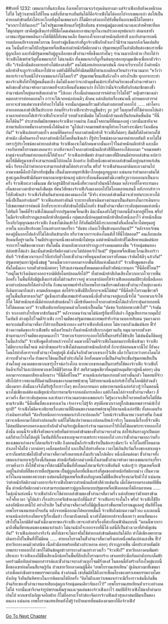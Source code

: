 ##บทที่ 1232: เขตผาเก่าสั่นสะเทือน
ถึงเทพโบราณจะเร่งรุดเดินทางมา แต่จ้าวเฟิงกลับยังคงหนีรอดไปได้ ไม่รู้ว่าเขาหนีไปที่ไหน
แต่สิ่งที่สามารถยืนยันได้ก็คือจ้าวเฟิงไม่ได้ออกไปจากเขตผาเก่า ต่อให้เป็นค่ายกลส่งข้ามที่ส่งได้ระยะไกลที่สุดในเขตผาเก่า ก็ไม่มีทางส่งออกไปยังพื้นที่นอกเขตนี้ได้โดยตรง
“พวกเราไปกันเถอะ!”
ในใจปฐมเทพเทียนเสวี่ยรู้สึกสับสน
ชายหนุ่มผู้มองหน้านางและส่ายศีรษะที่หอไข่มุกสมุทร เขาคือผู้แข็งแกร่งที่ฝีมือโดดเด่นและเอาชนะทุกในงานประลองยุทธ์ผาเก่า
ต่อมาเขายังเอาชนะปฐมเทพหลินกวงได้ที่มิติลี้ลับขนาดเล็ก ยึดครองใจกลางตำหนักผลึกห้าสี และยังสามารถหนีรอดปลอดภัยจากเทพโบราณ
อีกอย่างผู้แข็งแกร่งที่ถูกจ้าวเฟิงกักตัวเอาไว้มีจำนวนมากถึงเจ็ดแปดสิบคน ในนั้นยังรวมไปถึงปฐมเทพจื่อเฟิงแห่งตำหนักรัตติกาลม่วง ปฐมเทพกุยอีในลำดับสิบสองของรายชื่อผู้ถูกเลือก และยังมีปฐมเทพกับผู้ถูกเลือกของขั้วอำนาจที่แข็งแกร่งอื่นๆ จำนวนมากอีกด้วย
เรียกได้ว่าจ้าวเฟิงได้เขย่าขวัญทั้งเขตผาเก่า!
ไม่นานนัก ทั้งเขตผาเก่าก็ถูกรื้นค้นทุกซอกทุกมุมเพียงเพื่อหาตัวจ้าวเฟิง
“เจ้าเด็กนั่นต้องตายอย่างไม่ต้องสงสัย!”
คนไม่น้อยเอ่ยออกมาเช่นนี้ ก่อนจะรีบจากไป
ถึงตำหนักผลึกห้าสีจะถูกจ้าวเฟิงเอาไปด้วย แต่ยังมีที่อื่นที่ยังมีสมบัติล้ำค่าและผลึกเสวียนอ้าวจำนวนมาก
“หวังว่าสหายจ้าวจะรีบหนีไปจากเขตผาเก่าได้โดยเร็ว!”
ปฐมเทพเจี้ยนเฟิงกังวลใจ
อย่างไรเสีย ทุกการกระทำของจ้าวเฟิงก็ทำให้ผู้คนตื่นตะลึง คิดไม่ถึงเลยว่าจะกล้าคุมขังแม้กระทั่งอัจฉริยะของขั้วอำนาจห้าดาว
พลังของขั้วอำนาจห้าดาวมากพอที่จะสะเทือนทั้งเขตผาเก่า ยิ่งไปกว่านั้นจ้าวเฟิงยังกักสมาชิกของขั้วอำนาจน้อยใหญ่หลายสิบแห่งด้วย
“ไปเถอะ เรื่องนี้เผ่าหมอกสวรรค์ทำอะไรไม่ได้!”
หญิงชราของเผ่าหมอกสวรรค์ทอดถอนใจ
กว่าจะได้เจอหน่ออ่อนดีๆ สักคน แต่กลับก่อเรื่องขนาดนี้ เผ่าหมอกสวรรค์อยากจะช่วยแต่พวกเขาก็ทำอะไรไม่ได้
จากนั้นกลุ่มคนที่รวมตัวกันต่างสลายตัวออกไป
……
เค้าโครงค่ายกลทอแสงห้าสีเป็นประกาย ก่อนที่ร่างจ้าวเฟิงจะปรากฏขึ้นช้าๆ
วูบ วูบ!
ในทุกครั้งที่ใช้ค่ายกลไปแล้ว ลวดลายค่ายกลใต้เท้าจ้าวเฟิงก็จะหายไป
รอบตัวเขามืดมิด ไม่ไกลนักล้วนแต่เป็นก้อนหินพื้นดิน
“ที่นี่คือใต้ดิน?”
ประสาทสัมผัสเทพของจ้าวเฟิงกวาดผ่าน ถึงแน่ใจสถานที่ที่ตนเองอยู่
เวลานั้นเขายังเจอสายแร่ผลึกเทพชั้นรองสายหนึ่งใต้ดินด้วย
“ดูไปแล้วจอมเทพห้าธาตุก็ทำอะไรอย่างระมัดระวังเหมือนกัน!”
จ้าวเฟิงเอ่ยอย่างตกใจ
ตอนที่ยึดครองใจกลางตำหนักห้าสี จ้าวเฟิงก็ค่อยๆ สัมผัสได้ถึงค่ายกลใต้ตำหนัก
เมื่อยึดครองใจกลางตำหนักได้โดยสิ้นเชิงแล้ว ก็รู้ประโยชน์ของลวดลายค่ายกลทันที
หากไม่ใช่เพราะรู้ประโยชน์ของค่ายกลส่งข้าม จ้าวเฟิงคงจะไม่กักคนพวกนั้นเอาไว้ในตำหนักผลึกห้าสี และเมื่อเจอกับเทพโบราณของหอดารา บางทีอาจเอาใจกลางตำหนักผลึกห้าสีที่ยึดครองได้ออกมา
“จอมเทพห้าธาตุน่าจะเตรียมค่ายกลแห่งนี้ให้ตัวเอง”
จ้าวเฟิงเอ่ยพึมพำ
ด้านล่างของที่ฝึกตนมีค่ายกลส่งข้าม แปลว่าต่อให้มีศัตรูมาเขาก็จะสามารถหนีไปก่อนได้
อีกอย่าง อีกฝั่งหนึ่งของค่ายกลส่งข้ามตั้งอยู่บนสายแร่เส้นหนึ่ง รับรองได้ว่าค่ายกลจะสามารถส่งข้ามได้อย่างราบรื่น
พรึ่บ!
จ้าวเฟิงสำแดงดำดินทะลวงผ่านไป
อาณาเขตนี้คือป่าไม้รกทึบชุ่มชื้น เป็นดั่งมหาสมุทรสีเขียวไกลสุดลูกหูลูกตา แน่นอนว่าท่ามกลางต้นไม้สูงชะลูดเสียดฟ้ามีอันตรายมากมายซุกซ่อนอยู่ แม้กระทั่งบนชั้นเมฆยังมีเงาขยับวูบวาบออกมาเป็นบางครั้ง
จ้าวเฟิงทะลวงชั้นเมฆ สัตว์อสูรมีปีกส่วนหนึ่งที่หวาดกลัวบินหนีไปหมด
หลังจากที่โคจรการมองเห็นของดวงตาซ้ายจนถึงขีดสุด ทัศนวิสัยของจ้าวเฟิงจึงมองออกไปได้ไกลหลายแสนลี้
หลังจากสำรวจไปสักพักแล้ว จ้าวเฟิงจึงยืนยันตำแหน่งของตนเองได้
“ดีจริง ค่ายกลส่งข้ามนี้น่าจะช่วยย่นระยะทางได้หนึ่งปีเป็นอย่างน้อย!”
จ้าวเฟิงเอ่ยอย่างยินดี
ระยะทางที่เขาเดินทางผ่านมาเป็นเส้นทางในการเดินทางไปเขตเทพสวรรค์พอดี อีกทั้งระยะทางที่ส่งข้ามไปนั้นไกลยิ่ง ข้ามขั้วอำนาจสี่ดาวระดับสุดยอดแห่งหนึ่งไปทันที
โชคดีที่จ้าวเฟิงได้แผนที่จากปฐมเทพเจี้ยนเฟิง มิฉะนั้นคงยังไม่รู้ว่าตอนนี้ตัวเขาอยู่ที่ไหน
พรึ่บ!
ในมือจ้าวเฟิงปรากฏแสงผลึกห้าสีกลุ่มหนึ่ง กลุ่มแสงนี้ปกคลุมตำหนักห้าสีหลังหนึ่งเอาไว้
ตำหนักเชื่อมโยงกับวิญญาณของจ้าวเฟิง ถึงเขาไม่เดินเข้าไป ก็ยังสัมผัสได้ถึงระลอกพลังที่เคลื่อนไหวไม่หยุดอยู่ภายใน และเสียงร้องตะโกนอย่างกราดเกรี้ยว
“บัดซบ เกิดอะไรขึ้นข้างนอกกันแน่?”
“หลังจากเจ้าขนทองผู้นั้นออกไปแล้วก็ไม่ได้กลับเข้ามาอีก หรือว่าพวกเราจะต้องโดนขังไว้ที่นี่ไปตลอด?”
คนเกือบแปดสิบคนที่อยู่รวมกัน โจมตีประตูบานหนึ่งของตำหนักไม่หยุด
แต่ตำหนักผลึกห้าสีไม่เสียหายแม้แต่น้อยจากการโจมตีของพวกเขา
ทันใดนั้น ด้านหลังพวกเขาปรากฏเงาร่างคนผมทองขึ้น
“เจ้าหนุ่มขนทอง ปล่อยข้าได้แล้ว มิฉะนั้นตำหนักรัตติกาลม่วงจะไม่ปล่อยเจ้าไว้แน่!”
ปฐมเทพจื่อเฟิงตะโกนเสียงกร้าวทันที
“เจ้าขังพวกเราเอาไว้ก็เท่ากับยั่วโทสะขั้วอำนาจที่หนุนหลังพวกเราทั้งหมด เจ้าคิดให้ดีๆ แล้วกัน!”
ปฐมเทพรุ่นเยาว์ผู้หนึ่งข่มขู่
“ตอนนี้พวกเราออกมาจากพื้นที่ลับแห่งนั้นแล้ว!”
จ้าวเฟิงพูดพลางยิ้ม
ทันใดนั้นเอง รอบตัวตำหนักค่อยๆ โปร่งแสงจนคนทั้งหมดมองเห็นทิวทัศน์ภายนอก
“ที่นี่คือที่ไหน?”
“เหตุใดเจ้าจึงเดินทางออกจากมิติลับโดยปลอดภัยได้?”
ทั้งตำหนักห้าสีเกิดเสียงโหวกเหวกโวยวายขึ้นอีกครั้ง
ในพื้นที่ลับมีผู้แข็งแกร่งนับไม่ถ้วนสำรวจอยู่ พวกเขาปล่อยให้จ้าวเฟิงหอบสมบัติระดับนี้หนีออกมาอย่างปลอดภัยได้อย่างไรกัน
ถึงขนาดเทพแท้จริงกับเทพโบราณที่ทรงพลังของขั้วอำนาจใหญ่บางแห่งก็เดินทางมาถึงแล้ว
ตามหลักเหตุผล ต่อให้จ้าวเฟิงมีปีกก็ยากจะหนีได้พ้น!
“ที่นี่คือป่าโบราณเขียวขจี อยู่ในพื้นที่เขาทงเหวิน!”
ผู้แข็งแกร่งขั้นเทพแท้จริงคนหนึ่งซึ่งขั้วอำนาจอยู่แถบนี้จำได้
“บอกพวกเจ้าให้ก็ได้ ใต้ตำหนักแห่งนี้มีค่ายกลส่งข้ามซ่อนไว้ เมื่อข้ายึดครองใจกลางตำหนักได้แล้วก็กระตุ้นค่ายกลหนีไปได้ตลอดเวลา!”
จ้าวเฟิงอธิบายกับทุกคนด้วยใบหน้าเปื้อนยิ้ม
“บัดซบ รีบปล่อยพวกข้าไป!”
“เจ้ามันบ้า จะเอาอย่างไรกับพวกข้ากันแน่?”
หลังจากคนจำนวนไม่น้อยรู้ที่มาที่ไปแล้ว ก็สูญเสียการควบคุมไปในทันที ต่างพุ่งไปโจมตีจ้าวเฟิง
การโจมตีของปฐมเทพและเทพแท้จริงจำนวนหลายสิบคน รุนแรงมากพอจะถล่มขั้วอำนาจสี่ดาวให้ราบเป็นหน้ากลอง
แต่จ้าวเฟิงกลับนิ่งสงบ ไม่หวาดกลัวแม้แต่น้อย
ฟิ้ว!
ห้วงความคิดของจ้าวเฟิงขยับ พลังเสวียนอ้าวในตำหนักห้าสีเกาะกลุ่มรวมกัน หมุนวนรอบตัวเขา ต้านทานการโจมตีของทุกคนเอาไว้
“ถ้าพวกเจ้าอยากจะออกไปก็เป็นทาสรับใช้ข้าเสีย ไม่เช่นนั้นก็ติดอยู่ในนี้แล้วกัน!”
จ้าวเฟิงพูดทิ้งท้ายแล้วจากไป
คนพวกนี้โจมตีจ้าวเฟิงในตอนแรกที่เพิ่งเข้ามา จ้าวเฟิงไม่มีทางจะเห็นใจแน่
หนำซ้ำขอแค่จ้าวเฟิงไม่ส่งมอบตำหนักผลึกห้าสี ถึงจะปล่อยคนพวกนี้ไป ก็ยังคงโดนไล่ล่าสังหารจากขั้วอำนาจใหญ่อยู่ดี ดังนั้นจึงกักตัวพวกเขาเอาไว้เสีย
เผื่อว่าในระหว่างทางโดนไล่ล่าจากขั้วอำนาจใด ยังพอจะใช้คนเป็นตัวประกันได้
อีกทั้งคนพวกนี้เป็นอัจฉริยะขั้นปฐมเทพเสียเป็นส่วนใหญ่ อนาคตของพวกเขารุ่งโรจน์กว้างไกล
หากพวกเขายอมเป็นทาสรับใช้ของจ้าวเฟิง จ้าวเฟิงก็ยินดีจะรับไว้และปล่อยพวกเขาให้มีชีวิตรอด
ฟิ้ว!
สตรีสวมชุดเขียวที่คลุมผ้าคลุมสีขาวผู้หนึ่งค่อยๆ เดินออกมาจากหมอกสีทองเลือนราง
“ที่นี่คือที่ไหน?”
หานหนิงเอ๋อร์มองรอบตัวอย่างตื่นกลัว
ในตอนที่จ้าวเฟิงไปสำรวจสถานที่ปิดด่านฝึกตนของจอมเทพห้าธาตุ ได้ย้ายหานหนิงเอ๋อร์เข้าไปในโลกมิติส่วนตัวเมืองมายา ดังนั้นนางจึงไม่รับรู้เรื่องราวใดๆ ของโลกภายนอก
แต่หากหานหนิงเอ๋อร์ล่วงรู้ว่าในตอนนี้นางไม่เพียงแต่ต้องเผชิญหน้ากับการตามจับจากหอมังกรเหลือง แต่ยังโดนไล่ล่าจากขั้วอำนาจสี่ดาว สี่ดาวครึ่ง สี่ดาวระดับสุดยอด และห้าดาวจำนวนมากของเขตผาเก่า ไม่รู้นางจะเสียใจภายหลังหรือไม่ที่ติดตามจ้าวเฟิง
“นี่คือพื้นที่ของเขาทงเหวิน เจ้าอาจจะไม่รู้จัก สรุปคือพวกเราอยู่ใกล้เขตเทพสวรรค์เข้าไปทุกที!”
จ้าวเฟิงไม่คิดจะอธิบายเรื่องสถานที่ฝึกตนของจอมเทพห้าธาตุให้หานหนิงเอ๋อร์ฟัง
ทั้งสองคนรีบเร่งเดินทางทันที
“ต้องรีบหนีออกจากเขตผาเก่าถึงจะปลอดภัย”
ใบหน้าจ้าวเฟิงฉายแววเคร่งขรึม
ถึงแม้เขาจะหนีออกมาได้อย่างปลอดภัย แต่ก็ไม่ได้แปลว่าตนเองปลอดภัยแล้วจริงๆ
ในตอนนี้เรื่องที่จ้าวเฟิงได้สมบัติมาครอบครองและยังกักตัวอัจฉริยะผู้แข็งแกร่งจำนวนมากเอาไว้ยังไม่ได้แแพร่กระจายออกไป
ดังนั้น ตอนนี้จ้าวเฟิงจึงยังพอจะหยิบยืมค่ายกลส่งข้ามของขั้วอำนาจบางส่วน ต่อให้เส้นทางถูกเปิดเผยแต่ก็ทำอะไรไม่ได้อยู่ดี
ในทันทีที่เรื่องเขาเบญจดาราแพร่กระจายออกไป เกรงว่าขั้วอำนาจมากกว่าครึ่งของเขตผาเก่าคงจะไล่ตามจับจ้าวเฟิง ถึงตอนนั้นถึงจ้าวเฟิงจำเป็นต้องระมัดระวัง จะไปโผล่ที่ไหนตามอำเภอใจไม่ได้
เวลาค่อยๆ เคลื่อนคล้อยไป และเป็นไปอย่างที่คาด เวลาไม่เกินสิบวันเรื่องของเขาเบญจดาราก็แพร่สะพัดไปถึงขั้วอำนาจสี่ดาวครึ่งหลายแห่งในบริเวณใกล้เคียง
หนึ่งเดือนต่อมา ขั้วอำนาจทั้งเขตผาเก่าแทบจะรู้เรื่องนี้กันหมด
ตำหนักรัตติกาลม่วงหนึ่งในสามขั้วอำนาจห้าดาวของเขตผาเก่าเกรี้ยวกราดยิ่งกว่า สั่งให้ขั้วอำนาจใต้อาณัติในพื้นที่ทั้งหมดไล่ตามจับจ้าวเฟิงทันที
จะต้องรู้ว่า ปฐมเทพจื่อเฟิงอยู่ในลำดับที่สี่ของรายชื่อปฐมเทพ เป็นผู้ถูกเลือกที่แข็งแกร่งที่สุดของตำหนักรัตติกาลม่วง เป็นความหวังในอนาคตของพวกเขา
แต่ตอนนี้ปฐมเทพจื่อเฟิงกลับถูกคนไม่มีชื่อเสียงเรียงนามจับตัวไป
แน่นอนว่าตำหนักรัตติกาลม่วงอยากจับจ้าวเฟิงก็เพราะตำหนักผลึกห้าสีด้วยเช่นกัน
เมื่อได้ครอบครองสมบัติชิ้นนั้น ตำหนักรัตติกาลม่วงจะสามารถบ่มเพราะผู้ถูกเลือกแบบปฐมเทพจื่อเฟิงออกมาได้อีกหลายคน
……
ในคุ้งน้ำแห่งหนึ่ง จ้าวเฟิงกำลังจะใช้ค่ายกลส่งข้ามของขั้วอำนาจสี่ดาวครึ่ง แต่กลับพบว่าฝ่ายตรงข้ามจงใจยื้อเวลา
‘ดูไปแล้ว เรื่องประกาศจับข้าคงมาถึงที่นี่แล้ว!’
จ้าวเฟิงกระจ่างในใจ
พรึ่บ!
จ้าวเฟิงใช้ปีกแสงอัสนีทองหนีไป
อย่างไรเสีย ในขั้วอำนาจสี่ดาวครึ่งก็มีผู้แข็งแกร่งขั้นเทพโบราณดูแลอยู่ ทันทีที่โดนเทพโบราณหมายตาก็จบกัน
หลังจากหนีออกมาได้หลายหมื่นลี้ จ้าวเฟิงถึงผ่อนความเร็วลง
และตอนนี้หานหนิงเอ๋อร์เองก็พอจะรู้เรื่องนี้แล้ว
เรื่องมาถึงตอนนี้ นางยังไม่ค่อยกล้าจะเชื่อเลยว่า ตอนที่ตนเองเข้าไปในโลกมิติส่วนตัวเมืองมายาของจ้าวเฟิง เขาจะกล้าทำเรื่องที่สะเทือนฟ้าดินแบบนี้
“ตอนนี้พวกเรามาถึงพื้นที่ชายแดนของเขตผาเก่าแล้ว ไม่นานนักก็จะออกจากที่นี่ได้ แต่นี่ก็เป็นช่วงเวลาที่สำคัญเช่นกัน!”
จ้าวเฟิงเอ่ยอย่างจริงจัง
ต่อไปเขาจะไม่อาจยืมใช้ค่ายกลส่งข้ามติดต่อกันได้อีก ทำได้เพียงพยายามเดินทางไปในพื้นที่ที่ไม่มีคน
……
ค่ายกลโบราณในขั้วอำนาจสี่ดาวครึ่งแห่งหนึ่งพลันเปล่งแสงขึ้น
ฟิ้ว!
ชายวัยกลางคนผิวดำสนิท เนื้อตัวมีลายพร้อยสีม่วงประหลาด ค่อยๆ ปรากฏกายขึ้น
เมื่อประสาทสัมผัสเทพกระจายออกไป เขาก็ได้ยินข้อมูลข่าวสารบางส่วนอย่างรวดเร็ว
“จ้าวเฟิง?”
ชายวัยกลางคนพึมพำเสียงเบา
จ้าวเฟิงเองก็มีชื่อเสียงเล็กน้อยในพื้นที่ลึกลับโบราณรกร้าง เขาเคยประมือกับเผ่ามังกรเกล็ดฟ้า เคยร่วมมือกับเผ่าหมอกสวรรค์และขั้วอำนาจบางส่วนบุกโจมตีรังหงส์ ในตอนนี้ยังสร้างเรื่องใหญ่แบบนี้ ชื่อของเขาย่อมโดนสืบจนรู้กัน
ส่วนชายวัยกลางคนผู้นี้คือ ‘เทพโบราณเฮยเทียน’ ผู้เดินทางมาที่เขตผาเก่าเพื่อแย่งชิงตราเทพบรรพกาลคืน
ช่วงก่อนนี้ เขาสัมผัสได้ถึงการเชื่อมโยงของตราเทพบรรพกาลโดยบังเอิญ จึงยืนยันทิศทางในการติดตามได้อีกครั้ง
“คิดไม่ถึงเลยว่าเขตผาเก่าจะมีเรื่องราวเช่นนี้เกิดขึ้น อัจฉริยะของขั้วอำนาจหลายสิบกลุ่มถูกเจ้าหนุ่มคนเดียวจับเอาไว้!”
เทพโบราณเฮยเทียนหัวเราะอย่างอดไม่ได้
จากนั้นเขาจึงจดจำรูปพรรณสัณฐานและจุดเด่นของจ้าวเฟิงเอาไว้
สมบัติที่จ้าวเฟิงได้มาล้ำค่ามากเกินไป หากเขาบังเอิญเจออีกฝ่าย ก็ไม่ถือสาอะไรถ้าต้องจัดการจ้าวเฟิงแล้วฮุบเอาสมบัติมาเป็นของตนเอง
แน่นอน เทพโบราณเฮยเทียนยังไม่รู้ว่าเป้าหมายที่ตนต้องตามหาก็คือจ้าวเฟิง!
................................


[Go To Next Chapter]( ./89.md)